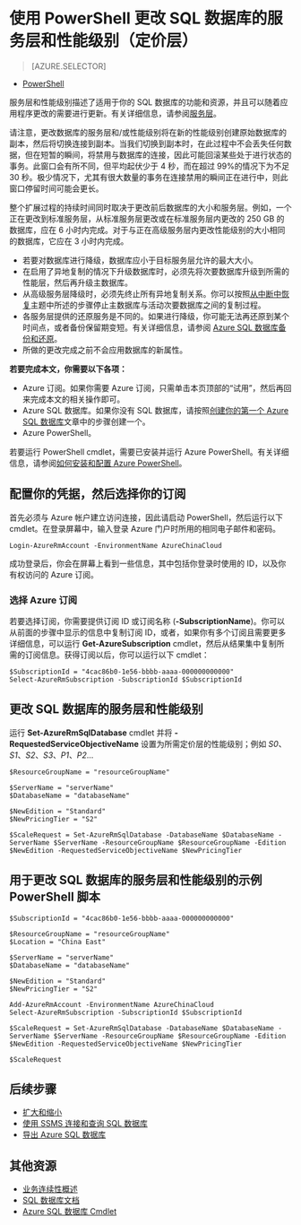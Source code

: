 <properties 
    pageTitle="使用 PowerShell 更改 Azure SQL 数据库的服务层和性能级别" 
    description="“更改 Azure SQL 数据库的服务层和性能级别”介绍如何使用 PowerShell 扩展和缩减 SQL 数据库。使用 PowerShell 更改 Azure SQL 数据库定价层。" 
	services="sql-database"
	documentationCenter=""
	authors="stevestein"
	manager="jhubbard"
	editor=""/>

<tags
   ms.service="sql-database"
   ms.date="03/29/2016"
   wacn.date="05/16/2016" />



# 使用 PowerShell 更改 SQL 数据库的服务层和性能级别（定价层）


> [AZURE.SELECTOR]
- [PowerShell](/documentation/articles/sql-database-scale-up-powershell)


服务层和性能级别描述了适用于你的 SQL 数据库的功能和资源，并且可以随着应用程序更改的需要进行更新。有关详细信息，请参阅[服务层](/documentation/articles/sql-database-service-tiers)。

请注意，更改数据库的服务层和/或性能级别将在新的性能级别创建原始数据库的副本，然后将切换连接到副本。当我们切换到副本时，在此过程中不会丢失任何数据，但在短暂的瞬间，将禁用与数据库的连接，因此可能回滚某些处于进行状态的事务。此窗口会有所不同，但平均起伏少于 4 秒，而在超过 99%的情况下为不足 30 秒。极少情况下，尤其有很大数量的事务在连接禁用的瞬间正在进行中，则此窗口停留时间可能会更长。

整个扩展过程的持续时间同时取决于更改前后数据库的大小和服务层。例如，一个正在更改到标准服务层，从标准服务层更改或在标准服务层内更改的 250 GB 的数据库，应在 6 小时内完成。对于与正在高级服务层内更改性能级别的大小相同的数据库，它应在 3 小时内完成。


- 若要对数据库进行降级，数据库应小于目标服务层允许的最大大小。 
- 在启用了异地复制的情况下升级数据库时，必须先将次要数据库升级到所需的性能层，然后再升级主数据库。
- 从高级服务层降级时，必须先终止所有异地复制关系。你可以按照[从中断中恢复](/documentation/articles/sql-database-disaster-recovery)主题中所述的步骤停止主数据库与活动次要数据库之间的复制过程。
- 各服务层提供的还原服务是不同的。如果进行降级，你可能无法再还原到某个时间点，或者备份保留期变短。有关详细信息，请参阅 [Azure SQL 数据库备份和还原](/documentation/articles/sql-database-business-continuity)。
- 所做的更改完成之前不会应用数据库的新属性。



**若要完成本文，你需要以下各项：**

- Azure 订阅。如果你需要 Azure 订阅，只需单击本页顶部的“试用”，然后再回来完成本文的相关操作即可。
- Azure SQL 数据库。如果你没有 SQL 数据库，请按照[创建你的第一个 Azure SQL 数据库](/documentation/articles/sql-database-get-started)文章中的步骤创建一个。
- Azure PowerShell。


若要运行 PowerShell cmdlet，需要已安装并运行 Azure PowerShell。有关详细信息，请参阅[如何安装和配置 Azure PowerShell](/documentation/articles/powershell-install-configure)。



## 配置你的凭据，然后选择你的订阅

首先必须与 Azure 帐户建立访问连接，因此请启动 PowerShell，然后运行以下 cmdlet。在登录屏幕中，输入登录 Azure 门户时所用的相同电子邮件和密码。

	Login-AzureRmAccount -EnvironmentName AzureChinaCloud

成功登录后，你会在屏幕上看到一些信息，其中包括你登录时使用的 ID，以及你有权访问的 Azure 订阅。


### 选择 Azure 订阅

若要选择订阅，你需要提供订阅 ID 或订阅名称 (**-SubscriptionName**)。你可以从前面的步骤中显示的信息中复制订阅 ID，或者，如果你有多个订阅且需要更多详细信息，可以运行 **Get-AzureSubscription** cmdlet，然后从结果集中复制所需的订阅信息。获得订阅以后，你可以运行以下 cmdlet：

	$SubscriptionId = "4cac86b0-1e56-bbbb-aaaa-000000000000"
    Select-AzureRmSubscription -SubscriptionId $SubscriptionId




## 更改 SQL 数据库的服务层和性能级别

运行 **Set-AzureRmSqlDatabase** cmdlet 并将 **-RequestedServiceObjectiveName** 设置为所需定价层的性能级别；例如 *S0*、*S1*、*S2*、*S3*、*P1*、*P2*...

    $ResourceGroupName = "resourceGroupName"
    
    $ServerName = "serverName"
    $DatabaseName = "databaseName"

    $NewEdition = "Standard"
    $NewPricingTier = "S2"

    $ScaleRequest = Set-AzureRmSqlDatabase -DatabaseName $DatabaseName -ServerName $ServerName -ResourceGroupName $ResourceGroupName -Edition $NewEdition -RequestedServiceObjectiveName $NewPricingTier


  

   


## 用于更改 SQL 数据库的服务层和性能级别的示例 PowerShell 脚本

    

    
    $SubscriptionId = "4cac86b0-1e56-bbbb-aaaa-000000000000"
    
    $ResourceGroupName = "resourceGroupName"
    $Location = "China East"
    
    $ServerName = "serverName"
    $DatabaseName = "databaseName"
    
    $NewEdition = "Standard"
    $NewPricingTier = "S2"
    
    Add-AzureRmAccount -EnvironmentName AzureChinaCloud
    Select-AzureRmSubscription -SubscriptionId $SubscriptionId
    
    $ScaleRequest = Set-AzureRmSqlDatabase -DatabaseName $DatabaseName -ServerName $ServerName -ResourceGroupName $ResourceGroupName -Edition $NewEdition -RequestedServiceObjectiveName $NewPricingTier
    
    $ScaleRequest
    
        


## 后续步骤

- [扩大和缩小](/documentation/articles/sql-database-elastic-scale-get-started)
- [使用 SSMS 连接和查询 SQL 数据库](/documentation/articles/sql-database-connect-query-ssms)
- [导出 Azure SQL 数据库](/documentation/articles/sql-database-export-powershell)

## 其他资源

- [业务连续性概述](/documentation/articles/sql-database-business-continuity)
- [SQL 数据库文档](/documentation/services/sql-databases)
- [Azure SQL 数据库 Cmdlet](http://msdn.microsoft.com/zh-cn/library/mt574084.aspx)

<!---HONumber=Mooncake_0509_2016-->
